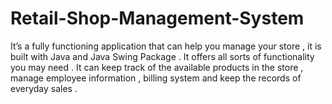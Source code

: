 # Retail-Shop-Management-System

It’s a fully functioning  application that can help you manage your store , it is built with Java and Java Swing Package .
It offers  all sorts of functionality you may need . It can keep track of the available products in the store , manage  employee information  ,
billing system and keep the records of everyday sales . 
